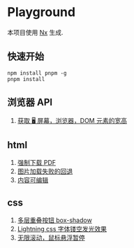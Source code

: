 # Playground

本项目使用 [Nx](https://nx.dev) 生成.

## 快速开始

```shell
npm install pnpm -g
pnpm install
```

## 浏览器 API

1. [获取 🖥 屏幕，浏览器，DOM 元素的宽高](./apps/javascript/get-width-height/get-width-height.html)

## html

1. [强制下载 PDF](./apps//html/force-download/index.html)
2. [图片加载失败的回退](./apps/html/image-error/image-error.html)
3. [内容可编辑](./apps/html/contenteditable/index.html)

## css

1. [多层重叠按钮 box-shadow](./apps/css/box-shadow/index.html)
2. [Lightning css 字体镂空发光效果](./apps/css/lightning/index.html)
3. [无限滚动，鼠标悬浮暂停](./apps/css/infinite-scroll/index.html)
